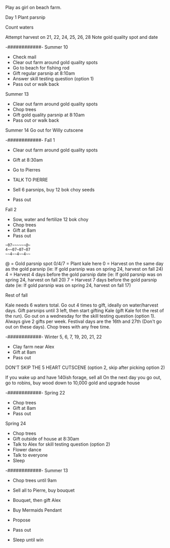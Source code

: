 Play as girl on beach farm.

Day 1 Plant parsnip

Count waters

Attempt harvest on 21, 22, 24, 25, 26, 28
Note gold quality spot and date

-############-
Summer 10

- Check mail
- Clear out farm around gold quality spots
- Go to beach for fishing rod
- Gift regular parsnip at 8:10am
- Answer skill testing question (option 1)
- Pass out or walk back

Summer 13

- Clear out farm around gold quality spots
- Chop trees
- Gift gold quality parsnip at 8:10am
- Pass out or walk back

Summer 14
Go out for Willy cutscene

-############-
Fall 1
- Clear out farm around gold quality spots
- Gift at 8:30am
- Go to Pierres

- TALK TO PIERRE

- Sell 6 parsnips, buy 12 bok choy seeds
- Pass out

Fall 2
- Sow, water and fertilize 12 bok choy
- Chop trees
- Gift at 8am
- Pass out

```
~07~~~~~~@~
4~~07~07~07
~~4~~4~~4~~
```

@ = Gold parsnip spot
0/4/7 = Plant kale here
0 = Harvest on the same day as the gold parsnip (ie: If gold parsnip was on spring 24, harvest on fall 24)
4 = Harvest 4 days before the gold parsnip date (ie: If gold parsnip was on spring 24, harvest on fall 20)
7 = Harvest 7 days before the gold parsnip date (ie: If gold parsnip was on spring 24, harvest on fall 17)

Rest of fall

Kale needs 6 waters total.
Go out 4 times to gift, ideally on water/harvest days. Gift parsnips until 3 left, then start gifting Kale (gift Kale fot the rest of the run).
Go out on a wednesday for the skill testing question (option 1).
Always give 2 gifts per week.
Festival days are the 16th and 27th (Don't go out on these days).
Chop trees with any free time.

-############-
Winter 5, 6, 7, 19, 20, 21, 22
- Clay farm near Alex
- Gift at 8am
- Pass out

DON'T SKIP THE 5 HEART CUTSCENE (option 2, skip after picking option 2)

If you wake up and have 140ish forage, sell all
On the next day you go out, go to robins, buy wood down to 10,000 gold and upgrade house

-############-
Spring 22
- Chop trees
- Gift at 8am
- Pass out

Spring 24
- Chop trees
- Gift outside of house at 8:30am
- Talk to Alex for skill testing question (option 2)
- Flower dance
- Talk to everyone
- Sleep

-############-
Summer 13

- Chop trees until 9am
- Sell all to Pierre, buy bouquet
- Bouquet, then gift Alex
- Buy Mermaids Pendant
- Propose
- Pass out

- Sleep until win
